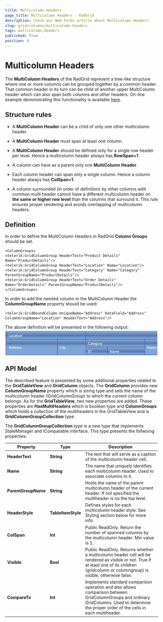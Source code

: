 ```yaml
---
title: Multicolumn Headers
page_title: Multicolumn Headers - RadGrid
description: Check our Web Forms article about Multicolumn Headers.
slug: grid/columns/multicolumn-headers
tags: multicolumn,headers
published: True
position: 8
---
```


# Multicolumn Headers



The **MultiColumn Headers** of the RadGrid represent a tree-like structure where one or more columns can be grouped together by a common header. That common header in its turn can be child of another upper MultiColumn header which can also span both columns and other headers. On-line example demonstrating this functionality is available [here](https://demos.telerik.com/aspnet-ajax/grid/examples/columns-rows/columns/multi-column-headers/defaultcs.aspx).

## Structure rules

* A **MultiColumn Header** can be a child of only one other multicolumn header.

* A **MultiColumn Header** must span at least one column.

* A **MultiColumn Header** should be defined only for a single row header per level. Hence a multicolumn header always has **RowSpan=1**.

* A column can have as a parent only one **MultiColumn Header**.

* Each column header can span only a single column. Hence a column header always has **ColSpan=1**.

* A column surrounded (in order of definition) by other columns with common multi header cannot have a different multicolumn header on **the same or higher row level** than the columns that surround it. This rule ensures proper rendering and avoids overlapping of multicolumn headers.

## Definition

In order to define the MultiColumn Headers in RadGrid **Column Groups** should be set.
	
````ASP.NET
<ColumnGroups>
<telerik:GridColumnGroup HeaderText="Product Details" Name="ProductDetails"/>
<telerik:GridColumnGroup HeaderText="Location" Name="Location"/>
<telerik:GridColumnGroup HeaderText="Category" Name="Category" ParentGroupName="ProductDetails"/>
<telerik:GridColumnGroup HeaderText="Order Details" Name="OrderDetails" ParentGroupName="ProductDetails"/>
</ColumnGroups>
````



In order to add the needed column in the MultiColumn Header the **ColumnGroupName** property should be used:

	
````ASP.NET
<telerik:GridBoundColumn UniqueName="Address" DataField="Address" ColumnGroupName="Location" HeaderText="Address"/>
````       



The above definition will be presented in the following output:
![grid Multi Column Headers](images/grid_MultiColumnHeaders.jpg)

## API Model

The described feature is presented by some additional properties related to the **GridTableView** and **GridColumn** objects. The **GridColumn** provides new **ColumnGroupName** property which is string type and sets the name of the multicolumn header (GridColumnGroup) to which the current column belongs. As for the **GridTableView**, two new properties are added. These properties are **HasMultiHeaders** which is boolean type and **ColumnGroups** which holds a collection of the multiheaders in the GridTableView and is **GridColumnGroupCollection** type.

The **GridColumnGroupCollection** type is a new type that implements StateManager and IComparable interface. This type presents the follwoing properties:


|  **Property**  |  **Type**  |  **Description**  |
| ------ | ------ | ------ |
| **HeaderText** | **String** |The text that will serve as a caption of the multicolumn header cell.|
| **Name** | **String** |The name that uniquely identifies each multicolumn header. Used to associate columns to it.|
| **ParentGroupName** | **String** |Holds the name of the parent multicolumn header of the current header. If not specified the multiheader is no the top level.|
| **HeaderStyle** | **TableItemStyle** |Defines styles for each multicolumn header style. See Styling section below for more info.|
| **ColSpan** | **Int** |Public ReadOnly. Return the number of spanned columns by the multicolumn header. Min value is 1.|
| **Visible** | **Bool** |Public ReadOnly. Returns whether a multicolumn header cell will be rendered as visible or not. True if at least one of its children (gridcolumn or columngroup) is visible, otherwise false.|
| **CompareTo** | **Int** |Implements standard comparison operation and also allows comparison between GridColumnGroups and ordinary GridColumns. Used to determine the proper order of the cells in each multiheader.|



